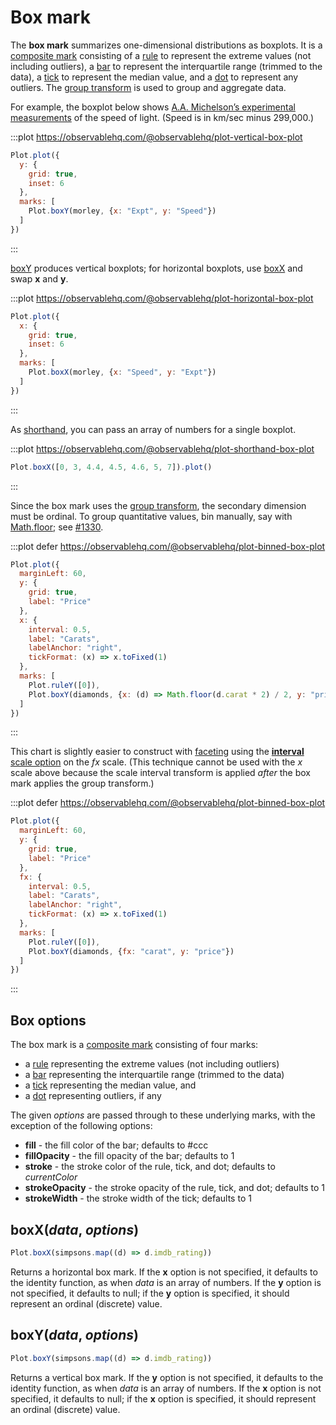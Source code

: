 <script setup>

import * as Plot from "@observablehq/plot";
import * as d3 from "d3";
import {shallowRef, onMounted} from "vue";
import morley from "../data/morley.ts";

const diamonds = shallowRef([]);

onMounted(() => {
  d3.csv("../data/diamonds.csv", d3.autoType).then((data) => (diamonds.value = data));
});

</script>

# Box mark

The **box mark** summarizes one-dimensional distributions as boxplots. It is a [composite mark](../features/marks.md#marks-marks) consisting of a [rule](./rule.md) to represent the extreme values (not including outliers), a [bar](./bar.md) to represent the interquartile range (trimmed to the data), a [tick](./tick.md) to represent the median value, and a [dot](./dot.md) to represent any outliers. The [group transform](../transforms/group.md) is used to group and aggregate data.

For example, the boxplot below shows [A.A. Michelson’s experimental measurements](https://stat.ethz.ch/R-manual/R-devel/library/datasets/html/morley.html) of the speed of light. (Speed is in km/sec minus 299,000.)

:::plot https://observablehq.com/@observablehq/plot-vertical-box-plot
```js
Plot.plot({
  y: {
    grid: true,
    inset: 6
  },
  marks: [
    Plot.boxY(morley, {x: "Expt", y: "Speed"})
  ]
})
```
:::

[boxY](#boxy-data-options) produces vertical boxplots; for horizontal boxplots, use [boxX](#boxx-data-options) and swap **x** and **y**.

:::plot https://observablehq.com/@observablehq/plot-horizontal-box-plot
```js
Plot.plot({
  x: {
    grid: true,
    inset: 6
  },
  marks: [
    Plot.boxX(morley, {x: "Speed", y: "Expt"})
  ]
})
```
:::

As [shorthand](../features/shorthand.md), you can pass an array of numbers for a single boxplot.

:::plot https://observablehq.com/@observablehq/plot-shorthand-box-plot
```js
Plot.boxX([0, 3, 4.4, 4.5, 4.6, 5, 7]).plot()
```
:::

Since the box mark uses the [group transform](../transforms/group.md), the secondary dimension must be ordinal. To group quantitative values, bin manually, say with [Math.floor](https://developer.mozilla.org/en-US/docs/Web/JavaScript/Reference/Global_Objects/Math/floor); see [#1330](https://github.com/observablehq/plot/issues/1330).

:::plot defer https://observablehq.com/@observablehq/plot-binned-box-plot
```js
Plot.plot({
  marginLeft: 60,
  y: {
    grid: true,
    label: "Price"
  },
  x: {
    interval: 0.5,
    label: "Carats",
    labelAnchor: "right",
    tickFormat: (x) => x.toFixed(1)
  },
  marks: [
    Plot.ruleY([0]),
    Plot.boxY(diamonds, {x: (d) => Math.floor(d.carat * 2) / 2, y: "price"})
  ]
})
```
:::

This chart is slightly easier to construct with [faceting](../features/facets.md) using the [**interval** scale option](../features/scales.md#scale-transforms) on the *fx* scale. (This technique cannot be used with the *x* scale above because the scale interval transform is applied *after* the box mark applies the group transform.)

:::plot defer https://observablehq.com/@observablehq/plot-binned-box-plot
```js
Plot.plot({
  marginLeft: 60,
  y: {
    grid: true,
    label: "Price"
  },
  fx: {
    interval: 0.5,
    label: "Carats",
    labelAnchor: "right",
    tickFormat: (x) => x.toFixed(1)
  },
  marks: [
    Plot.ruleY([0]),
    Plot.boxY(diamonds, {fx: "carat", y: "price"})
  ]
})
```
:::

## Box options

The box mark is a [composite mark](../features/marks.md#marks-marks) consisting of four marks:

* a [rule](../marks/rule.md) representing the extreme values (not including outliers)
* a [bar](../marks/bar.md) representing the interquartile range (trimmed to the data)
* a [tick](../marks/tick.md) representing the median value, and
* a [dot](../marks/dot.md) representing outliers, if any

The given *options* are passed through to these underlying marks, with the exception of the following options:

* **fill** - the fill color of the bar; defaults to #ccc
* **fillOpacity** - the fill opacity of the bar; defaults to 1
* **stroke** - the stroke color of the rule, tick, and dot; defaults to *currentColor*
* **strokeOpacity** - the stroke opacity of the rule, tick, and dot; defaults to 1
* **strokeWidth** - the stroke width of the tick; defaults to 1

## boxX(*data*, *options*)

```js
Plot.boxX(simpsons.map((d) => d.imdb_rating))
```

Returns a horizontal box mark. If the **x** option is not specified, it defaults to the identity function, as when *data* is an array of numbers. If the **y** option is not specified, it defaults to null; if the **y** option is specified, it should represent an ordinal (discrete) value.

## boxY(*data*, *options*)

```js
Plot.boxY(simpsons.map((d) => d.imdb_rating))
```

Returns a vertical box mark. If the **y** option is not specified, it defaults to the identity function, as when *data* is an array of numbers. If the **x** option is not specified, it defaults to null; if the **x** option is specified, it should represent an ordinal (discrete) value.
